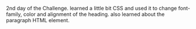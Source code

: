 2nd day of the Challenge.
learned a little bit CSS and used it to change font-family, color and alignment of the heading.
also learned about the paragraph HTML element.
